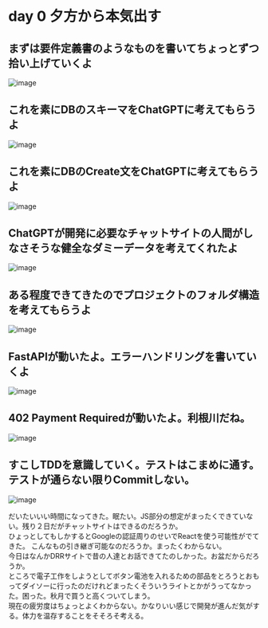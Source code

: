 # day 0 夕方から本気出す

## まずは要件定義書のようなものを書いてちょっとずつ拾い上げていくよ
![image](https://github.com/bringitp/ndrr/assets/141851166/2011d8ba-74e8-4432-a679-83e392f0b751)  

## これを素にDBのスキーマをChatGPTに考えてもらうよ
![image](https://github.com/bringitp/ndrr/assets/141851166/451f5857-ad89-4f85-a656-d89bf05b13bc)  

## これを素にDBのCreate文をChatGPTに考えてもらうよ
![image](https://github.com/bringitp/ndrr/assets/141851166/470338e9-85b3-4d17-a2ef-2351b1673bcc)

## ChatGPTが開発に必要なチャットサイトの人間がしなさそうな健全なダミーデータを考えてくれたよ
![image](https://github.com/bringitp/ndrr/assets/141851166/ee3ceda7-6486-472b-a2ba-6fa63e761e10)  

## ある程度できてきたのでプロジェクトのフォルダ構造を考えてもらうよ  
![image](https://github.com/bringitp/ndrr/assets/141851166/574ae328-dd3a-49ba-af03-3af17768c9d9)  

## FastAPIが動いたよ。エラーハンドリングを書いていくよ  
![image](https://github.com/bringitp/ndrr/assets/141851166/3156bd16-66c9-425c-a722-b396262182dd)  

## 402 Payment Requiredが動いたよ。利根川だね。
![image](https://github.com/bringitp/ndrr/assets/141851166/4537025f-aaf7-4ec9-9d8c-83d178dc1216)

## すこしTDDを意識していく。テストはこまめに通す。テストが通らない限りCommitしない。
![image](https://github.com/bringitp/ndrr/assets/141851166/776e51b6-211b-4690-8a69-82c033b46b96)  

だいたいいい時間になってきた。眠たい。JS部分の想定がまったくできていない。残り２日だがチャットサイトはできるのだろうか。  
ひょっとしてもしかするとGoogleの認証周りのせいでReactを使う可能性がでてきた。 こんなもの引き継ぎ可能なのだろうか。まったくわからない。  
今日はなんかDRRサイトで昔の人達とお話できてたのしかった。お盆だからだろうか。  　　  
ところで電子工作をしようとしてボタン電池を入れるための部品をとろうとおもってダイソーに行ったのだけれどまったくそういうライトとかがうってなかった。困った。秋月で買うと高くついてしまう。  
現在の疲労度はちょっとよくわからない。かなりいい感じで開発が進んだ気がする。体力を温存することをそそろそ考える。  
